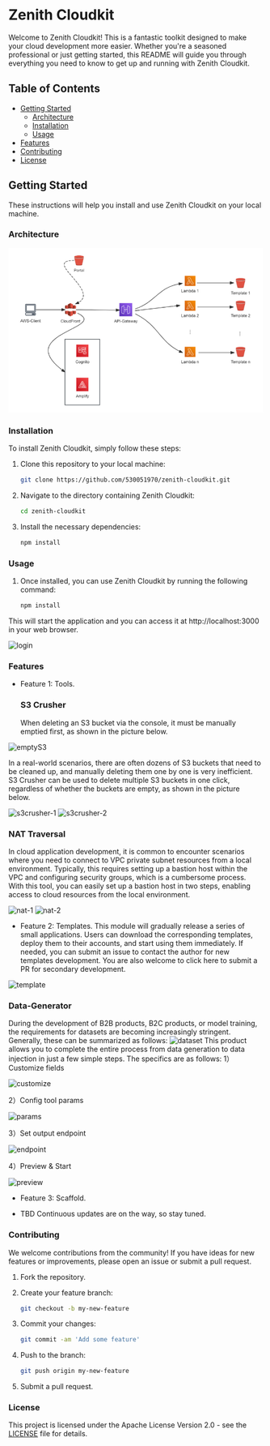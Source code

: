 # Zenith Cloudkit

Welcome to Zenith Cloudkit! This is a fantastic toolkit designed to make your cloud development more easier. Whether you're a seasoned professional or just getting started, this README will guide you through everything you need to know to get up and running with Zenith Cloudkit.

## Table of Contents

- [Getting Started](#getting-started)
  - [Architecture](#architecture)
  - [Installation](#installation)
  - [Usage](#usage)
- [Features](#features)
- [Contributing](#contributing)
- [License](#license)

## Getting Started

These instructions will help you install and use Zenith Cloudkit on your local machine.

### Architecture

![architecture](/source/app/public/imgs/architecture.png)

### Installation

To install Zenith Cloudkit, simply follow these steps:

1. Clone this repository to your local machine:

   ```bash
   git clone https://github.com/530051970/zenith-cloudkit.git

2. Navigate to the directory containing Zenith Cloudkit:

   ```bash
   cd zenith-cloudkit

3. Install the necessary dependencies:

   ```bash
   npm install

### Usage

1. Once installed, you can use Zenith Cloudkit by running the following command:

   ```bash
   npm install

This will start the application and you can access it at http://localhost:3000 in your web browser.

![login](/source/app/public/imgs/login.png)

### Features
- Feature 1: Tools.
  ### S3 Crusher
  When deleting an S3 bucket via the console, it must be manually emptied first, as shown in the picture below.

![emptyS3](/source/app/public/imgs/emptyS3.png)

  In a real-world scenarios, there are often dozens of S3 buckets that need to be cleaned up, and manually deleting them one by one is very inefficient. S3 Crusher can be used to delete multiple S3 buckets in one click, regardless of whether the buckets are empty, as shown in the picture below.

![s3crusher-1](/source/app/public/imgs/s3crusher-1.png)
![s3crusher-2](/source/app/public/imgs/s3crusher-2.png)

  ### NAT Traversal
  In cloud application development, it is common to encounter scenarios where you need to connect to VPC private subnet resources from a local environment. Typically, this requires setting up a bastion host within the VPC and configuring security groups, which is a cumbersome process. With this tool, you can easily set up a bastion host in two steps, enabling access to cloud resources from the local environment.

![nat-1](/source/app/public/imgs/nat-1.png)
![nat-2](/source/app/public/imgs/nat-2.png)

- Feature 2: Templates.
  This module will gradually release a series of small applications. Users can download the corresponding templates, deploy them to their accounts, and start using them immediately. If needed, you can submit an issue to contact the author for new templates development. You are also welcome to click here to submit a PR for secondary development.

![template](/source/app/public/imgs/template.png) 

  ### Data-Generator 
  During the development of B2B products, B2C products, or model training, the requirements for datasets are becoming increasingly stringent. Generally, these can be summarized as follows:
![dataset](/source/app/public/imgs/dataset.png) 
  This product allows you to complete the entire process from data generation to data injection in just a few simple steps. The specifics are as follows:
  1）Customize fields

![customize](/source/app/public/imgs/customize-fields.png) 

  2）Config tool params

![params](/source/app/public/imgs/tool-params.png) 

  3）Set output endpoint

![endpoint](/source/app/public/imgs/endpoint.png) 

  4）Preview & Start

![preview](/source/app/public/imgs/preview.png)   

- Feature 3: Scaffold.


- TBD
  Continuous updates are on the way, so stay tuned.

### Contributing
We welcome contributions from the community! If you have ideas for new features or improvements, please open an issue or submit a pull request.

1. Fork the repository.
2. Create your feature branch: 

   ```bash
   git checkout -b my-new-feature

3. Commit your changes:

   ```bash
   git commit -am 'Add some feature'

4. Push to the branch:

   ```bash
   git push origin my-new-feature

5. Submit a pull request.

### License
This project is licensed under the Apache License Version 2.0 - see the [LICENSE](http://www.apache.org/licenses/) file for details.